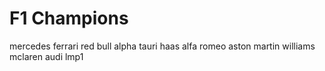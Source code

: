 # F1 Champions 
mercedes 
ferrari
red bull 
alpha tauri 
haas 
alfa romeo 
aston martin 
williams 
mclaren 
audi 
lmp1 